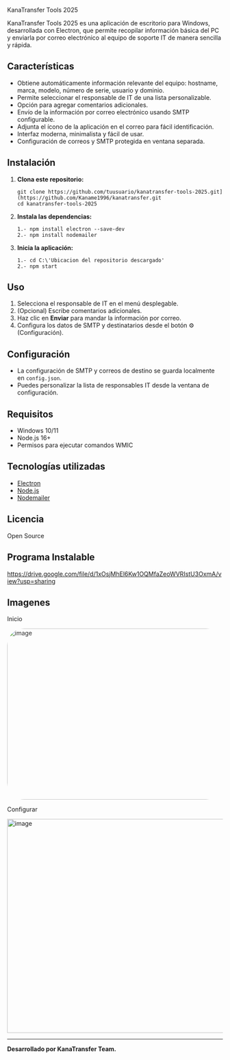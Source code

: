 KanaTransfer Tools 2025

KanaTransfer Tools 2025 es una aplicación de escritorio para Windows, desarrollada con Electron, que permite recopilar información básica del PC y enviarla por correo electrónico al equipo de soporte IT de manera sencilla y rápida.

## Características

- Obtiene automáticamente información relevante del equipo: hostname, marca, modelo, número de serie, usuario y dominio.
- Permite seleccionar el responsable de IT de una lista personalizable.
- Opción para agregar comentarios adicionales.
- Envío de la información por correo electrónico usando SMTP configurable.
- Adjunta el ícono de la aplicación en el correo para fácil identificación.
- Interfaz moderna, minimalista y fácil de usar.
- Configuración de correos y SMTP protegida en ventana separada.

## Instalación

1. **Clona este repositorio:**
   ```
   git clone https://github.com/tuusuario/kanatransfer-tools-2025.git](https://github.com/Kaname1996/kanatransfer.git
   cd kanatransfer-tools-2025
   ```

2. **Instala las dependencias:**
   ```
   1.- npm install electron --save-dev
   2.- npm install nodemailer
   ```

3. **Inicia la aplicación:**
   ```
   1.- cd C:\'Ubicacion del repositorio descargado'
   2.- npm start
   ```

## Uso

1. Selecciona el responsable de IT en el menú desplegable.
2. (Opcional) Escribe comentarios adicionales.
3. Haz clic en **Enviar** para mandar la información por correo.
4. Configura los datos de SMTP y destinatarios desde el botón ⚙️ (Configuración).

## Configuración

- La configuración de SMTP y correos de destino se guarda localmente en `config.json`.
- Puedes personalizar la lista de responsables IT desde la ventana de configuración.

## Requisitos

- Windows 10/11
- Node.js 16+
- Permisos para ejecutar comandos WMIC

## Tecnologías utilizadas

- [Electron](https://www.electronjs.org/)
- [Node.js](https://nodejs.org/)
- [Nodemailer](https://nodemailer.com/)

## Licencia

Open Source

## Programa Instalable

https://drive.google.com/file/d/1xOsjMhEl6Kw1OQMfaZeoWVRIstU3OxmA/view?usp=sharing

## Imagenes

Inicio

<img width="600" height="400" 
     alt="image" 
     src="https://github.com/user-attachments/assets/6ab986f8-c878-4a89-b400-e3469423ddbb" 
     style="border-radius:40px; opacity:0.9;">
     
Configurar 

<img width="600" height="500" alt="image" src="https://github.com/user-attachments/assets/a10f1099-6cf4-4da3-b4e0-c3acf8f389c5" />


---

**Desarrollado por KanaTransfer Team.**
